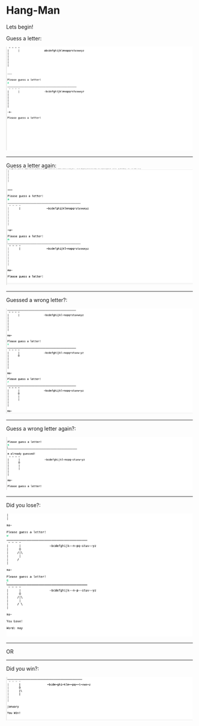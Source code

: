# Hang-Man
Lets begin!

Guess a letter:

![](https://github.com/zkhan33/Hang-Man/blob/master/Images/Guess%20a%20letter.png)

___________________________________________________________________________________________
Guess a letter again:
![](https://github.com/zkhan33/Hang-Man/blob/master/Images/Guess%20a%20letter%201.png)
___________________________________________________________________________________________
Guessed a wrong letter?:

![](https://github.com/zkhan33/Hang-Man/blob/master/Images/Guessed%20the%20wrong%20letter%20.png)
___________________________________________________________________________________________
Guess a wrong letter again?:

![](https://github.com/zkhan33/Hang-Man/blob/master/Images/Guessed%20the%20wrong%20letter%201.png)
___________________________________________________________________________________________
Did you lose?:

![](https://github.com/zkhan33/Hang-Man/blob/master/Images/You%20lose.png)
___________________________________________________________________________________________
OR
___________________________________________________________________________________________
Did you win?:

![](https://github.com/zkhan33/Hang-Man/blob/master/Images/You%20win.png)
